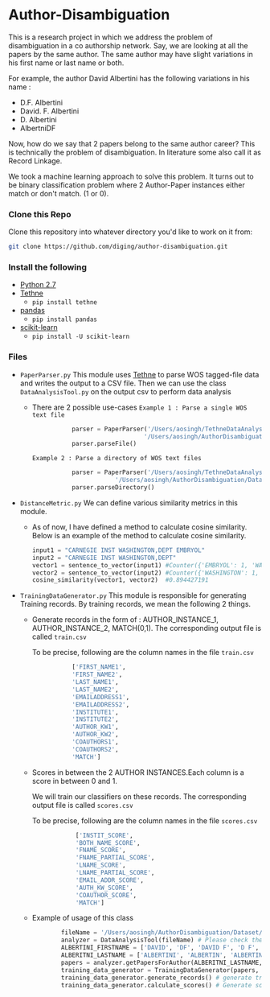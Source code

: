 # Author-Disambiguation
This is a research project in which we address the problem of disambiguation in a co authorship network. Say, we are looking at all the papers by the same author. The same author may have slight variations in his first name or last name or both.

For example, the author David Albertini has the following variations in his name :
* D.F. Albertini
* David. F. Albertini
* D. Albertini
* AlbertniDF

Now, how do we say that 2 papers belong to the same author career? This is technically the problem of disambiguation. In literature some also call it as Record Linkage.

We took a machine learning approach to solve this problem. It turns out to be binary classification problem where 2 Author-Paper instances either match or don't match. (1 or 0).

### Clone this Repo
Clone this repository into whatever directory you'd like to work on it from:

```bash
git clone https://github.com/diging/author-disambiguation.git
```

### Install the following
*   [Python 2.7](https://www.python.org/download/releases/2.7/)
*   [Tethne](http://pythonhosted.org/tethne/)
    *   `pip install tethne`
*   [pandas](http://pandas.pydata.org/)
    *   `pip install pandas`
*   [scikit-learn](http://scikit-learn.org/stable/)
    *   `pip install -U scikit-learn`

### Files 

* `PaperParser.py`
This module uses [Tethne](http://pythonhosted.org/tethne/) to parse WOS tagged-file data and writes the output to a CSV file. 
Then we can use the class `DataAnalysisTool.py` on the output csv to perform data analysis

    * There are 2 possible use-cases
        ``Example 1 : Parse a single WOS text file``
        ```python
                   parser = PaperParser('/Users/aosingh/TethneDataAnalysis/MBL History Data/1971/Albertini_David.txt',
                                       '/Users/aosingh/AuthorDisambiguation/Dataset',)
                   parser.parseFile()
        ```
        ``Example 2 : Parse a directory of WOS text files``
        ```python
                   parser = PaperParser('/Users/aosingh/TethneDataAnalysis/MBL History Data/',
                               '/Users/aosingh/AuthorDisambiguation/Dataset', output_filename='records.csv')
                   parser.parseDirectory()
        ```

* `DistanceMetric.py`
We can define various similarity metrics in this module. 

    * As of now, I have defined a method to calculate cosine similarity. Below is an example of the method to calculate cosine similarity.
    
        ```python
        input1 = "CARNEGIE INST WASHINGTON,DEPT EMBRYOL"
        input2 = "CARNEGIE INST WASHINGTON,DEPT"
        vector1 = sentence_to_vector(input1) #Counter({'EMBRYOL': 1, 'WASHINGTON': 1, 'INST': 1, 'CARNEGIE': 1, 'DEPT': 1})
        vector2 = sentence_to_vector(input2) #Counter({'WASHINGTON': 1, 'INST': 1, 'CARNEGIE': 1, 'DEPT': 1})
        cosine_similarity(vector1, vector2)  #0.894427191
        ```

* `TrainingDataGenerator.py`
This module is responsible for generating Training records. By training records, we mean the following 2 things.

    * Generate records in the form of : AUTHOR_INSTANCE_1, AUTHOR_INSTANCE_2, MATCH(0,1). The corresponding output file is called `train.csv`
    
        To be precise, following are the column names in the file `train.csv`
        ```python 
                   ['FIRST_NAME1', 
                   'FIRST_NAME2', 
                   'LAST_NAME1', 
                   'LAST_NAME2',
                   'EMAILADDRESS1', 
                   'EMAILADDRESS2', 
                   'INSTITUTE1', 
                   'INSTITUTE2',
                   'AUTHOR_KW1', 
                   'AUTHOR_KW2', 
                   'COAUTHORS1', 
                   'COAUTHORS2', 
                   'MATCH']
        ```
    * Scores in between the 2 AUTHOR INSTANCES.Each column is a score in between 0 and 1. 
        
        We will train our classifiers on these records. The corresponding output file is called `scores.csv`
    
        To be precise, following are the column names in the file `scores.csv`
        ```python 
                    ['INSTIT_SCORE',
                    'BOTH_NAME_SCORE',
                    'FNAME_SCORE',
                    'FNAME_PARTIAL_SCORE',
                    'LNAME_SCORE',
                    'LNAME_PARTIAL_SCORE',
                    'EMAIL_ADDR_SCORE',
                    'AUTH_KW_SCORE',
                    'COAUTHOR_SCORE',
                    'MATCH']
        ```
    * Example of usage of this class
        
        ```python
                fileName = '/Users/aosingh/AuthorDisambiguation/Dataset/Albertini_David.csv' #this CSV is generated using the class PaperParserpy
                analyzer = DataAnalysisTool(fileName) # Please check the class DataAnalysisTool.py for more details
                ALBERTINI_FIRSTNAME = ['DAVID', 'DF', 'DAVID F', 'D F', 'D']
                ALBERITNI_LASTNAME = ['ALBERTINI', 'ALBERTIN', 'ALBERTINDF']
                papers = analyzer.getPapersForAuthor(ALBERITNI_LASTNAME, ALBERTINI_FIRSTNAME)
                training_data_generator = TrainingDataGenerator(papers, random=False)
                training_data_generator.generate_records() # generate train.csv.
                training_data_generator.calculate_scores() # Generate scores.csv
        ```
    





    
